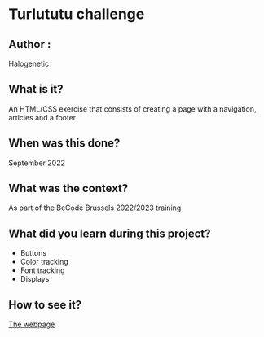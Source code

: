 # Turlututu challenge

## Author :
Halogenetic

## What is it?
An HTML/CSS exercise that consists of creating a page with a navigation, articles and a footer

## When was this done?
September 2022

## What was the context?
As part of the BeCode Brussels 2022/2023 training

## What did you learn during this project?
- Buttons
- Color tracking
- Font tracking
- Displays

## How to see it?
[The webpage](http://htmlpreview.github.io/?https://github.com/Halogenetic/turlututu/blob/master/index.html)
